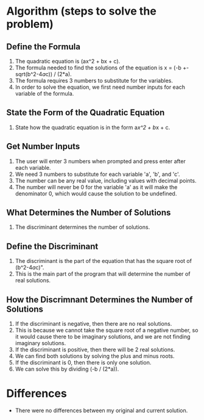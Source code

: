 # Algorithm (steps to solve the problem)

## Define the Formula
1. The quadratic equation is (ax^2 + bx + c).
2. The formula needed to find the solutions of the equation is x = (-b +- sqrt(b^2-4*a*c)) / (2*a).
3. The formula requires 3 numbers to substitute for the variables.
4. In order to solve the equation, we first need number inputs for each variable of the formula.

## State the Form of the Quadratic Equation
1. State how the quadratic equation is in the form a*x^2 + b*x + c.

## Get Number Inputs
1. The user will enter 3 numbers when prompted and press enter after each variable.
2. We need 3 numbers to substitute for each variable 'a', 'b', and 'c'.
3. The number can be any real value, including values with decimal points.
4. The number will never be 0 for the variable 'a' as it will make the denominator 0, which would cause the solution to be undefined.

## What Determines the Number of Solutions
1. The discriminant determines the number of solutions.

## Define the Discriminant
1. The discriminant is the part of the equation that has the square root of (b^2-4*a*c)".
2. This is the main part of the program that will determine the number of real solutions.

## How the Discrimnant Determines the Number of Solutions
1. If the discriminant is negative, then there are no real solutions.
2. This is because we cannot take the square root of a negative number, so it would cause there to be imaginary solutions, and we are not finding imaginary solutions.
3. If the discriminant is positive, then there will be 2 real solutions. 
4. We can find both solutions by solving the plus and minus roots.
5. If the discriminant is 0, then there is only one solution.
6. We can solve this by dividing (-b / (2*a)).

# Differences
- There were no differences between my original and current solution.